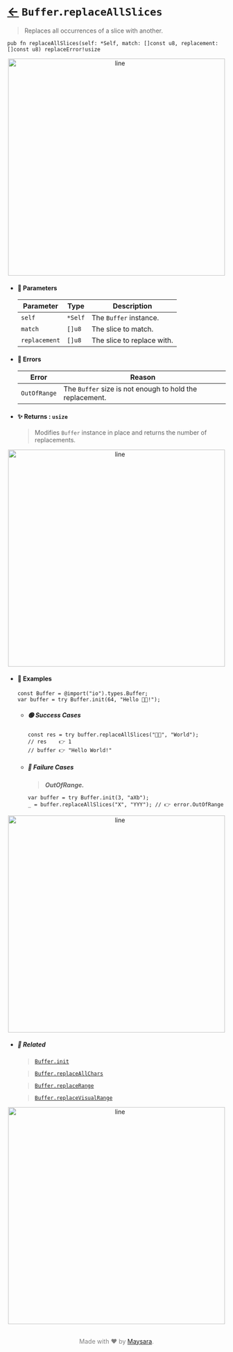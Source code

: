 # [←](../Buffer.md) `Buffer`.`replaceAllSlices`

> Replaces all occurrences of a slice with another.

```zig
pub fn replaceAllSlices(self: *Self, match: []const u8, replacement: []const u8) replaceError!usize
```


<div align="center">
<img src="https://raw.githubusercontent.com/Super-ZIG/io/refs/heads/main/dist/img/md/line.png" alt="line" style="width:500px;"/>
</div>

- #### 🧩 Parameters

    | Parameter     | Type    | Description                |
    | ------------- | ------- | -------------------------- |
    | `self`        | `*Self` | The `Buffer` instance.     |
    | `match`       | `[]u8`  | The slice to match.        |
    | `replacement` | `[]u8`  | The slice to replace with. |

- #### 🚫 Errors

    | Error        | Reason                                                   |
    | ------------ | -------------------------------------------------------- |
    | `OutOfRange` | The `Buffer` size is not enough to hold the replacement. |

- #### ✨ Returns : `usize`

    > Modifies `Buffer` instance in place and returns the number of replacements.

<div align="center">
<img src="https://raw.githubusercontent.com/Super-ZIG/io/refs/heads/main/dist/img/md/line.png" alt="line" style="width:500px;"/>
</div>

- #### 🧪 Examples

    ```zig
    const Buffer = @import("io").types.Buffer;
    var buffer = try Buffer.init(64, "Hello 👨‍🏭!");
    ```

    - ##### 🟢 Success Cases

        ```zig
        const res = try buffer.replaceAllSlices("👨‍🏭", "World");
        // res    👉 1
        // buffer 👉 "Hello World!"
        ```

    - ##### 🔴 Failure Cases

        > **_OutOfRange._**

        ```zig
        var buffer = try Buffer.init(3, "aXb");
        _ = buffer.replaceAllSlices("X", "YYY"); // 👉 error.OutOfRange
        ```

<div align="center">
<img src="https://raw.githubusercontent.com/Super-ZIG/io/refs/heads/main/dist/img/md/line.png" alt="line" style="width:500px;"/>
</div>

- ##### 🔗 Related

  > [`Buffer.init`](./init.md)

  > [`Buffer.replaceAllChars`](./replaceAllChars.md)

  > [`Buffer.replaceRange`](./replaceRange.md)

  > [`Buffer.replaceVisualRange`](./replaceVisualRange.md)

<div align="center">
<img src="https://raw.githubusercontent.com/Super-ZIG/io/refs/heads/main/dist/img/md/line.png" alt="line" style="width:500px;"/>
</div>

<p align="center" style="color:grey;"><br />Made with ❤️ by <a href="http://github.com/maysara-elshewehy" target="blank">Maysara</a>.</p>